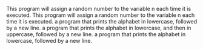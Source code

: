 This program will assign a random number to the variable n each time it is executed.
This program will assign a random number to the variable n each time it is executed.
 a program that prints the alphabet in lowercase, followed by a new line.
 a program that prints the alphabet in lowercase, and then in uppercase, followed by a new line.
a program that prints the alphabet in lowercase, followed by a new line.
